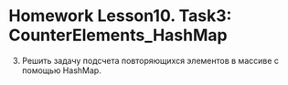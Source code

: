 # Homework Lesson10. Task3: CounterElements_HashMap
 3. Решить задачу подсчета повторяющихся элементов в массиве с помощью HashMap.